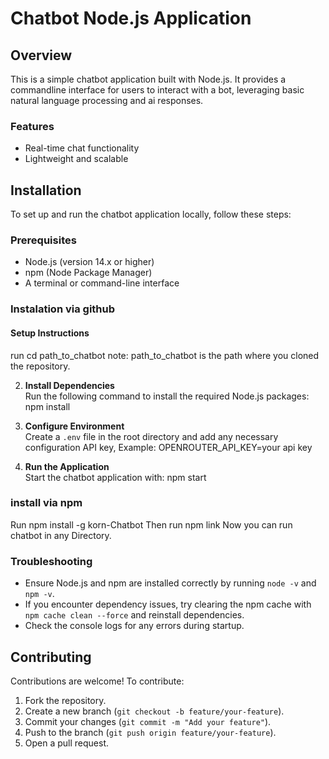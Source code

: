 # Chatbot Node.js Application

## Overview
This is a simple chatbot application built with Node.js. It provides a commandline interface for users to interact with a bot, leveraging basic natural language processing and ai responses.

### Features
- Real-time chat functionality
- Lightweight and scalable

## Installation
To set up and run the chatbot application locally, follow these steps:

### Prerequisites
- Node.js (version 14.x or higher)
- npm (Node Package Manager)
- A terminal or command-line interface
### Instalation via github
#### Setup Instructions
   run
   cd path_to_chatbot
   note: path_to_chatbot is the path where you cloned the repository.
  

2. **Install Dependencies**  
   Run the following command to install the required Node.js packages:
   npm install


3. **Configure Environment**  
   Create a `.env` file in the root directory and add any necessary configuration API key, Example:
   OPENROUTER_API_KEY=your api key


4. **Run the Application**  
   Start the chatbot application with:
   npm start

### install via npm
Run npm install -g korn-Chatbot
Then run npm link
Now you can run chatbot in any Directory.
### Troubleshooting
- Ensure Node.js and npm are installed correctly by running `node -v` and `npm -v`.
- If you encounter dependency issues, try clearing the npm cache with `npm cache clean --force` and reinstall dependencies.
- Check the console logs for any errors during startup.

## Contributing
Contributions are welcome! To contribute:
1. Fork the repository.
2. Create a new branch (`git checkout -b feature/your-feature`).
3. Commit your changes (`git commit -m "Add your feature"`).
4. Push to the branch (`git push origin feature/your-feature`).
5. Open a pull request.

